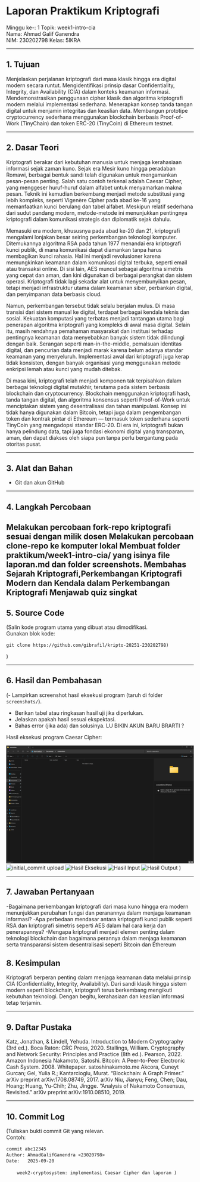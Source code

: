# Laporan Praktikum Kriptografi
Minggu ke-: 1
Topik: week1-intro-cia  
Nama: Ahmad Galif Ganendra  
NIM: 230202798 
Kelas: 5IKRA  

---

## 1. Tujuan
Menjelaskan perjalanan kriptografi dari masa klasik hingga era digital modern secara runtut.
Mengidentifikasi prinsip dasar Confidentiality, Integrity, dan Availability (CIA) dalam konteks keamanan informasi.
Mendemonstrasikan penggunaan cipher klasik dan algoritma kriptografi modern melalui implementasi sederhana.
Menerapkan konsep tanda tangan digital untuk menjamin integritas dan keaslian data.
Membangun prototipe cryptocurrency sederhana menggunakan blockchain berbasis Proof-of-Work (TinyChain) dan token ERC-20 (TinyCoin) di Ethereum testnet.


---

## 2. Dasar Teori
Kriptografi berakar dari kebutuhan manusia untuk menjaga kerahasiaan informasi sejak zaman kuno. Sejak era Mesir kuno hingga peradaban Romawi, berbagai bentuk sandi telah digunakan untuk mengamankan pesan-pesan penting. Salah satu contoh terkenal adalah Caesar Cipher, yang menggeser huruf-huruf dalam alfabet untuk menyamarkan makna pesan. Teknik ini kemudian berkembang menjadi metode substitusi yang lebih kompleks, seperti Vigenère Cipher pada abad ke-16 yang memanfaatkan kunci berulang dan tabel alfabet. Meskipun relatif sederhana dari sudut pandang modern, metode-metode ini menunjukkan pentingnya kriptografi dalam komunikasi strategis dan diplomatik sejak dahulu.

Memasuki era modern, khususnya pada abad ke-20 dan 21, kriptografi mengalami lonjakan besar seiring perkembangan teknologi komputer. Ditemukannya algoritma RSA pada tahun 1977 menandai era kriptografi kunci publik, di mana komunikasi dapat diamankan tanpa harus membagikan kunci rahasia. Hal ini menjadi revolusioner karena memungkinkan keamanan dalam komunikasi digital terbuka, seperti email atau transaksi online. Di sisi lain, AES muncul sebagai algoritma simetris yang cepat dan aman, dan kini digunakan di berbagai perangkat dan sistem operasi. Kriptografi tidak lagi sekadar alat untuk menyembunyikan pesan, tetapi menjadi infrastruktur utama dalam keamanan siber, perbankan digital, dan penyimpanan data berbasis cloud.

Namun, perkembangan tersebut tidak selalu berjalan mulus. Di masa transisi dari sistem manual ke digital, terdapat berbagai kendala teknis dan sosial. Kekuatan komputasi yang terbatas menjadi tantangan utama bagi penerapan algoritma kriptografi yang kompleks di awal masa digital. Selain itu, masih rendahnya pemahaman masyarakat dan institusi terhadap pentingnya keamanan data menyebabkan banyak sistem tidak dilindungi dengan baik. Serangan seperti man-in-the-middle, pemalsuan identitas digital, dan pencurian data menjadi marak karena belum adanya standar keamanan yang menyeluruh. Implementasi awal dari kriptografi juga kerap tidak konsisten, dengan banyak organisasi yang menggunakan metode enkripsi lemah atau kunci yang mudah ditebak.

Di masa kini, kriptografi telah menjadi komponen tak terpisahkan dalam berbagai teknologi digital mutakhir, terutama pada sistem berbasis blockchain dan cryptocurrency. Blockchain menggunakan kriptografi hash, tanda tangan digital, dan algoritma konsensus seperti Proof-of-Work untuk menciptakan sistem yang desentralisasi dan tahan manipulasi. Konsep ini tidak hanya digunakan dalam Bitcoin, tetapi juga dalam pengembangan token dan kontrak pintar di Ethereum — termasuk token sederhana seperti TinyCoin yang mengadopsi standar ERC-20. Di era ini, kriptografi bukan hanya pelindung data, tapi juga fondasi ekonomi digital yang transparan, aman, dan dapat diakses oleh siapa pun tanpa perlu bergantung pada otoritas pusat.


---

## 3. Alat dan Bahan  
- Git dan akun GitHub  


---

## 4. Langkah Percobaan
Melakukan percobaan fork-repo kriptografi sesuai dengan milik dosen 
Melakukan percobaan clone-repo ke komputer lokal 
Membuat folder praktikum/week1-intro-cia/ yang isinya file laporan.md dan folder screenshots.
Membahas Sejarah Kriptografi,Perkembangan Kriptografi Modern dan Kendala dalam Perkembangan Kriptografi
Menjawab quiz singkat
---

## 5. Source Code
(Salin kode program utama yang dibuat atau dimodifikasi.  
Gunakan blok kode:

```
git clone https://github.com/gibrafil/kripto-20251-230202798)
```
)

---

## 6. Hasil dan Pembahasan
(- Lampirkan screenshot hasil eksekusi program (taruh di folder `screenshots/`).  
- Berikan tabel atau ringkasan hasil uji jika diperlukan.  
- Jelaskan apakah hasil sesuai ekspektasi.  
- Bahas error (jika ada) dan solusinya. LU BIKIN AKUN BARU BRARTI ?

Hasil eksekusi program Caesar Cipher:

![coba upload yang tadi](screenshots/coba.png)
![initial_commit upload](screenshot/initialkomit.pn)
![Hasil Eksekusi](screenshots/output.png)
![Hasil Input](screenshots/input.png)
![Hasil Output](screenshots/output.png)
)

---

## 7. Jawaban Pertanyaan

-Bagaimana perkembangan kriptografi dari masa kuno hingga era modern menunjukkan perubahan fungsi dan peranannya dalam menjaga keamanan informasi?
-Apa perbedaan mendasar antara kriptografi kunci publik seperti RSA dan kriptografi simetris seperti AES dalam hal cara kerja dan penerapannya?
-Mengapa kriptografi menjadi elemen penting dalam teknologi blockchain dan bagaimana perannya dalam menjaga keamanan serta transparansi sistem desentralisasi seperti Bitcoin dan Ethereum

## 8. Kesimpulan
Kriptografi berperan penting dalam menjaga keamanan data melalui prinsip CIA (Confidentiality, Integrity, Availability). Dari sandi klasik hingga sistem modern seperti blockchain, kriptografi terus berkembang mengikuti kebutuhan teknologi. Dengan begitu, kerahasiaan dan keaslian informasi tetap terjamin.

---

## 9. Daftar Pustaka
Katz, Jonathan, & Lindell, Yehuda. Introduction to Modern Cryptography (3rd ed.). Boca Raton: CRC Press, 2020. 
Stallings, William. Cryptography and Network Security: Principles and Practice (8th ed.). Pearson, 2022. 
Amazon Indonesia
Nakamoto, Satoshi. Bitcoin: A Peer-to-Peer Electronic Cash System. 2008. Whitepaper. 
satoshinakamoto.me
Akcora, Cuneyt Gurcan; Gel, Yulia R.; Kantarcioglu, Murat. “Blockchain: A Graph Primer.” arXiv preprint arXiv:1708.08749, 2017. 
arXiv
Niu, Jianyu; Feng, Chen; Dau, Hoang; Huang, Yu-Chih; Zhu, Jingge. “Analysis of Nakamoto Consensus, Revisited.” arXiv preprint arXiv:1910.08510, 2019.

---

## 10. Commit Log
(Tuliskan bukti commit Git yang relevan.  
Contoh:
```
commit abc12345
Author: AhmadGalifGanendra <23020798>
Date:   2025-09-20

    week2-cryptosystem: implementasi Caesar Cipher dan laporan )
```
